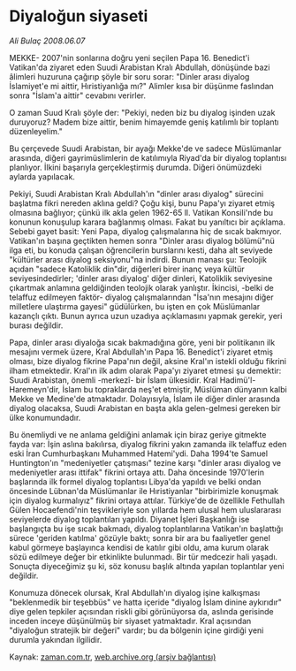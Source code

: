 # Diyaloğun siyaseti

*Ali Bulaç 2008.06.07*

<tr><td class="metin" colspan="2" style="padding-top: 20px; padding-left: 5px; padding-right: 10px;">MEKKE- 2007'nin sonlarına doğru yeni seçilen Papa 16. Benedict'i Vatikan'da ziyaret eden Suudi Arabistan Kralı Abdullah, dönüşünde bazi âlimleri huzuruna çağırıp şöyle bir soru sorar: "Dinler arası diyalog İslamiyet'e mi aittir, Hıristiyanlığa mı?" Alimler kısa bir düşünme faslından sonra "İslam'a aittir" cevabını verirler.</td></tr><tr><td class="metin" colspan="2" style="padding-top: 20px; padding-left: 5px; padding-right: 10px;"><p>O zaman Suud Kralı şöyle der: "Pekiyi, neden biz bu diyalog işinden uzak duruyoruz? Madem bize aittir, benim himayemde geniş katılımlı bir toplantı düzenleyelim."
<p>Bu çerçevede Suudi Arabistan, bir ayağı Mekke'de ve sadece Müslümanlar arasında, diğeri gayrimüslimlerin de katılımıyla Riyad'da bir diyalog toplantısı planlıyor. İlkini başarıyla gerçekleştirmiş durumda. Diğeri önümüzdeki aylarda yapılacak.
<p>Pekiyi, Suudi Arabistan Kralı Abdullah'ın "dinler arası diyalog" sürecini başlatma fikri nereden aklına geldi? Çoğu kişi, bunu Papa'yı ziyaret etmiş olmasına bağlıyor; çünkü ilk akla gelen 1962-65 ll. Vatikan Konsili'nde bu konunun konuşulup karara bağlanmış olması. Fakat bu yanıltıcı bir açıklama. Sebebi gayet basit: Yeni Papa, diyalog çalışmalarına hiç de sıcak bakmıyor. Vatikan'ın başına geçtikten hemen sonra "Dinler arası diyalog bölümü"nü ilga eti, bu konuda çalışan öğrencilerin burslarını kesti, daha alt seviyede "kültürler arası diyalog seksiyonu"na indirdi. Bunun manası şu: Teolojik açıdan "sadece Katoliklik din"dir, diğerleri birer inanç veya kültür seviyesindedirler; 'dinler arası diyalog' diğer dinleri, Katoliklik seviyesine çıkartmak anlamına geldiğinden teolojik olarak yanlıştır. İkincisi, -belki de telaffuz edilmeyen faktör- diyalog çalışmalarından "İsa'nın mesajını diğer milletlere ulaştırma gayesi" güdülürken, bu işten en çok Müslümanlar kazançlı çıktı. Bunun ayrıca uzun uzadıya açıklamasını yapmak gerekir, yeri burası değildir.
<p>Papa, dinler arası diyaloğa sıcak bakmadığına göre, yeni bir politikanın ilk mesajını vermek üzere, Kral Abdullah'ın Papa 16. Benedict'i ziyaret etmiş olması, bize diyalog fikrine Papa'nın değil, aksine Kral'ın istekli olduğu fikrini ilham etmektedir. Kral'ın ilk adım olarak Papa'yı ziyaret etmesi şu demektir: Suudi Arabistan, önemli -merkezî- bir İslam ülkesidir. Kral Hadimü'l-Haremeyn'dir, İslam bu topraklarda neş'et etmiştir, Müslüman dünyanın kalbi Mekke ve Medine'de atmaktadır. Dolayısıyla, İslam ile diğer dinler arasında diyalog olacaksa, Suudi Arabistan en başta akla gelen-gelmesi gereken bir ülke konumundadır.
<p> Bu önemliydi ve ne anlama geldiğini anlamak için biraz geriye gitmekte fayda var: İşin aslına bakılırsa, diyalog fikrini yakın zamanda ilk telaffuz eden eski İran Cumhurbaşkanı Muhammed Hatemi'ydi. Daha 1994'te Samuel Huntington'ın "medeniyetler çatışması" tezine karşı "dinler arası diyalog ve medeniyetler arası ittifak" fikrini ortaya attı. Daha öncesinde 1970'lerin başlarında ilk formel diyalog toplantısı Libya'da yapıldı ve belki ondan öncesinde Lübnan'da Müslümanlar ile Hıristiyanlar "birbirimizle konuşmak için diyalog kurmalıyız" fikrini ortaya attılar. Türkiye'de de özellikle Fethullah Gülen Hocaefendi'nin teşvikleriyle son yıllarda hem ulusal hem uluslararası seviyelerde diyalog toplantıları yapıldı. Diyanet İşleri Başkanlığı ise başlangıçta bu işe sıcak bakmadı, diyalog toplantılarına Vatikan'ın başlattığı sürece 'geriden katılma' gözüyle baktı; sonra bir ara bu faaliyetler genel kabul görmeye başlayınca kendisi de katılır gibi oldu, ama kurum olarak sözü edilmeye değer bir etkinlikte bulunmadı. Bir tür medcezir hali yaşadı. Sonuçta diyeceğimiz şu ki, söz konusu başlık altında yapılan toplantılar yeni değildir.
<p>Konumuza dönecek olursak, Kral Abdullah'ın diyalog işine kalkışması "beklenmedik bir teşebbüs" ve hatta içeride "diyalog İslam dinine aykırıdır" diye gelen tepkiler açısından riskli gibi görünüyorsa da, aslında gerisinde inceden inceye düşünülmüş bir siyaset yatmaktadır. Kral açısından "diyaloğun stratejik bir değeri" vardır; bu da bölgenin içine girdiği yeni durumla yakından ilgilidir.<br/></p></p></p></p></p></p></td></tr>

Kaynak: [zaman.com.tr](http://zaman.com.tr/yazar.do?yazino=699054), [web.archive.org (arşiv bağlantısı)](http://web.archive.org/web/20080610045142/http://www.zaman.com.tr:80/yazar.do?yazino=699054)
